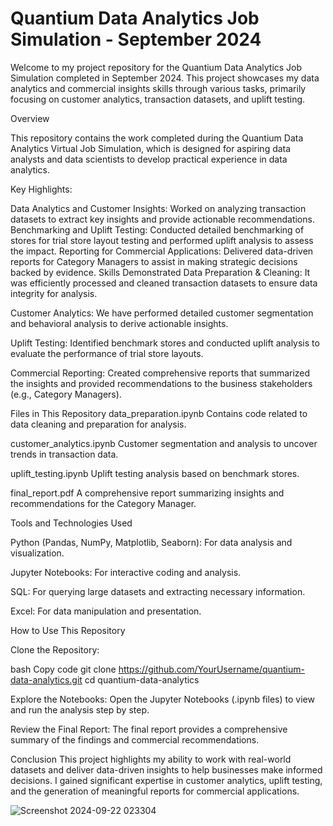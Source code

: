 # **Quantium Data Analytics Job Simulation - September 2024**

Welcome to my project repository for the Quantium Data Analytics Job Simulation completed in September 2024. This project showcases my data analytics and commercial insights skills through various tasks, primarily focusing on customer analytics, transaction datasets, and uplift testing.


Overview

This repository contains the work completed during the Quantium Data Analytics Virtual Job Simulation, which is designed for aspiring data analysts and data scientists to develop practical experience in data analytics.

Key Highlights:

Data Analytics and Customer Insights: Worked on analyzing transaction datasets to extract key insights and provide actionable recommendations.
Benchmarking and Uplift Testing: Conducted detailed benchmarking of stores for trial store layout testing and performed uplift analysis to assess the impact.
Reporting for Commercial Applications: Delivered data-driven reports for Category Managers to assist in making strategic decisions backed by evidence.
Skills Demonstrated
Data Preparation & Cleaning:
It was efficiently processed and cleaned transaction datasets to ensure data integrity for analysis.

Customer Analytics:
We have performed detailed customer segmentation and behavioral analysis to derive actionable insights.

Uplift Testing:
Identified benchmark stores and conducted uplift analysis to evaluate the performance of trial store layouts.

Commercial Reporting:
Created comprehensive reports that summarized the insights and provided recommendations to the business stakeholders (e.g., Category Managers).

Files in This Repository
data_preparation.ipynb
Contains code related to data cleaning and preparation for analysis.

customer_analytics.ipynb
Customer segmentation and analysis to uncover trends in transaction data.

uplift_testing.ipynb
Uplift testing analysis based on benchmark stores.

final_report.pdf
A comprehensive report summarizing insights and recommendations for the Category Manager.

Tools and Technologies Used

Python (Pandas, NumPy, Matplotlib, Seaborn): For data analysis and visualization.

Jupyter Notebooks: For interactive coding and analysis.

SQL: For querying large datasets and extracting necessary information.

Excel: For data manipulation and presentation.

How to Use This Repository

Clone the Repository:

bash
Copy code
git clone https://github.com/YourUsername/quantium-data-analytics.git
cd quantium-data-analytics

Explore the Notebooks: Open the Jupyter Notebooks (.ipynb files) to view and run the analysis step by step.

Review the Final Report: The final report provides a comprehensive summary of the findings and commercial recommendations.

Conclusion
This project highlights my ability to work with real-world datasets and deliver data-driven insights to help businesses make informed decisions. I gained significant expertise in customer analytics, uplift testing, and the generation of meaningful reports for commercial applications.








![Screenshot 2024-09-22 023304](https://github.com/user-attachments/assets/6851f344-533a-4a3b-abbf-37acc6d9a0da)



